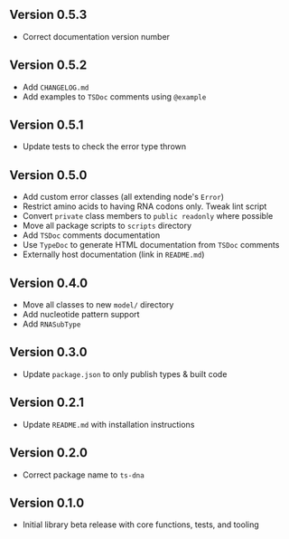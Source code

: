 ## Version 0.5.3
- Correct documentation version number

## Version 0.5.2
- Add `CHANGELOG.md`
- Add examples to `TSDoc` comments using `@example`

## Version 0.5.1
- Update tests to check the error type thrown

## Version 0.5.0
- Add custom error classes (all extending node's `Error`)
- Restrict amino acids to having RNA codons only. Tweak lint script
- Convert `private` class members to `public readonly` where possible
- Move all package scripts to `scripts` directory
- Add `TSDoc` comments documentation
- Use `TypeDoc` to generate HTML documentation from `TSDoc` comments
- Externally host documentation (link in `README.md`)

## Version 0.4.0
- Move all classes to new `model/` directory
- Add nucleotide pattern support
- Add `RNASubType`

## Version 0.3.0
- Update `package.json` to only publish types & built code

## Version 0.2.1
- Update `README.md` with installation instructions

## Version 0.2.0
- Correct package name to `ts-dna`

## Version 0.1.0
- Initial library beta release with core functions, tests, and tooling